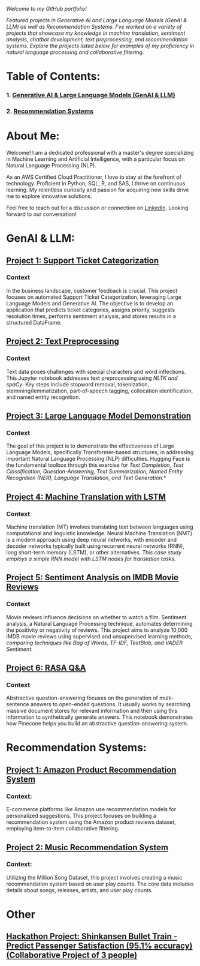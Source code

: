 *Welcome to my GitHub portfolio!*

*Featured projects in Generative AI and Large Language Models (GenAI & LLM) as well as Recommendation Systems.  I've worked on a variety of projects that showcase my knowledge in machine translation, sentiment analysis, chatbot development, text preprocessing, and recommendation systems. Explore the projects listed below for examples of my proficiency in natural language processing and collaborative filtering.*

# Table of Contents:
### 1. [Generative AI & Large Language Models (GenAI & LLM)](https://github.com/wissaljawad/Projects/tree/main/NLP%26LLM_Projects)
### 2. [Recommendation Systems](https://github.com/wissaljawad/Projects/tree/main/Recommendation_Systems)

# About Me:

Welcome! I am a dedicated professional with a master's degree specializing in Machine Learning and Artificial Intelligence, with a particular focus on Natural Language Processing (NLP).

As an AWS Certified Cloud Practitioner, I love to stay at the forefront of technology. Proficient in Python, SQL, R, and SAS, I thrive on continuous learning. My relentless curiosity and passion for acquiring new skills drive me to explore innovative solutions.

Feel free to reach out for a discussion or connection on [LinkedIn](https://www.linkedin.com/in/wissaljawad/). Looking forward to our conversation!

# GenAI & LLM: 

## [Project 1: Support Ticket Categorization](https://github.com/wissaljawad/Projects/tree/main/NLP%26LLM_Projects#project-1-support-ticket-categorization)
### Context
In the business landscape, customer feedback is crucial. This project focuses on automated Support Ticket Categorization, leveraging Large Language Models and Generative AI. The objective is to develop an application that predicts ticket categories, assigns priority, suggests resolution times, performs sentiment analysis, and stores results in a structured DataFrame.

## [Project 2: Text Preprocessing](https://github.com/wissaljawad/Projects/tree/main/NLP%26LLM_Projects#project-2-text-preprocessing)
### Context
Text data poses challenges with special characters and word inflections. This Jupyter notebook addresses text preprocessing using *NLTK and spaCy*. Key steps include stopword removal, tokenization, stemming/lemmatization, part-of-speech tagging, collocation identification, and named entity recognition.

## [Project 3: Large Language Model Demonstration](https://github.com/wissaljawad/Projects/tree/main/NLP%26LLM_Projects#project-3-large-language-model-demonstration)
### Context
The goal of this project is to demonstrate the effectiveness of Large Language Models, specifically Transformer-based structures, in addressing important Natural Language Processing (NLP) difficulties. Hugging Face is the fundamental toolbox through this exercise for *Text Completion, Text Classification, Question-Answering, Text Summarization, Named Entity Recognition (NER), Language Translation, and Text Generation.**

## [Project 4: Machine Translation with LSTM](https://github.com/wissaljawad/Projects/tree/main/NLP%26LLM_Projects#project-4-machine-translation-with-lstm)
### Context
Machine translation (MT) involves translating text between languages using computational and linguistic knowledge. Neural Machine Translation (NMT) is a modern approach using deep neural networks, with encoder and decoder networks typically built using recurrent neural networks (RNN), long short-term memory (LSTM), or other alternatives. *This case study employs a simple RNN model with LSTM nodes for translation tasks.*

## [Project 5: Sentiment Analysis on IMDB Movie Reviews](https://github.com/wissaljawad/Projects/tree/main/NLP%26LLM_Projects#project-4-machine-translation-with-lstm)
### Context
Movie reviews influence decisions on whether to watch a film. Sentiment analysis, a Natural Language Processing technique, automates determining the positivity or negativity of reviews. This project aims to analyze 10,000 IMDB movie reviews using supervised and unsupervised learning methods, *comparing techniques like Bag of Words, TF-IDF, TextBlob, and VADER Sentiment.*

## [Project 6: RASA Q&A](https://github.com/wissaljawad/Projects/blob/main/NLP%26LLM_Projects/Rasa_Q%26A.ipynb)
### Context
Abstractive question-answering focuses on the generation of multi-sentence answers to open-ended questions. It usually works by searching massive document stores for relevant information and then using this information to synthetically generate answers. This notebook demonstrates how Pinecone helps you build an abstractive question-answering system. 

# Recommendation Systems:

## [Project 1: Amazon Product Recommendation System](https://github.com/wissaljawad/Projects/blob/main/Recommendation_Systems/Amazon%20Recommendation%20System.ipynb)
### Context:
E-commerce platforms like Amazon use recommendation models for personalized suggestions. This project focuses on building a recommendation system using the Amazon product reviews dataset, employing item-to-item collaborative filtering.

## [Project 2: Music Recommendation System](https://github.com/wissaljawad/Projects/blob/main/Recommendation_Systems/Music_Recommendation.ipynb)
### Context:
Utilizing the Million Song Dataset, this project involves creating a music recommendation system based on user play counts. The core data includes details about songs, releases, artists, and user play counts.

# Other
## [**Hackathon Project:** Shinkansen Bullet Train - Predict Passenger Satisfaction (95.1% accuracy) (Collaborative Project of 3 people)](https://github.com/wissaljawad/Projects/blob/main/Recommendation_Systems/Shinkansen-Hackathon%20Stacking%20Final.ipynb)
